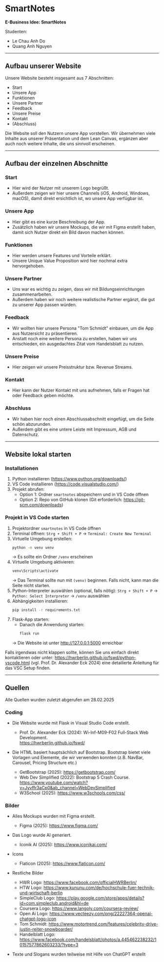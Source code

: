 # SmartNotes  
**E-Business Idee: SmartNotes**  

Studenten:
- Le Chau Anh Do  
- Quang Anh Nguyen  

---

## Aufbau unserer Website  

Unsere Website besteht insgesamt aus 7 Abschnitten:  
- Start  
- Unsere App
- Funktionen 
- Unsere Partner 
- Feedback
- Unsere Preise 
- Kontakt
- (Abschluss)

Die Website soll den Nutzern unsere App vorstellen. Wir übernehmen viele Inhalte aus unserer Präsentation und dem Lean Canvas, ergänzen aber auch noch weitere Inhalte, die uns sinnvoll erscheinen.  

---

## Aufbau der einzelnen Abschnitte  

### Start  
- Hier wird der Nutzer mit unserem Logo begrüßt.  
- Außerdem zeigen wir hier unsere Channels (iOS, Android, Windows, macOS), damit direkt ersichtlich ist, wo unsere App verfügbar ist.  

### Unsere App  
- Hier gibt es eine kurze Beschreibung der App.  
- Zusätzlich haben wir unsere Mockups, die wir mit Figma erstellt haben, damit sich Nutzer direkt ein Bild davon machen können.  

### Funktionen  
- Hier werden unsere Features und Vorteile erklärt.  
- Unsere Unique Value Proposition wird hier nochmal extra hervorgehoben.  

### Unsere Partner  
- Uns war es wichtig zu zeigen, dass wir mit Bildungseinrichtungen zusammenarbeiten.  
- Außerdem haben wir noch weitere realistische Partner ergänzt, die gut zu unserer App passen würden.  

### Feedback  
- Wir wollten hier unsere Persona "Tom Schmidt" einbauen, um die App aus Nutzersicht zu präsentieren.  
- Anstatt noch eine weitere Persona zu erstellen, haben wir uns entschieden, ein ausgedachtes Zitat vom Handelsblatt zu nutzen.  

### Unsere Preise  
- Hier zeigen wir unsere Preisstruktur bzw. Revenue Streams.

### Kontakt  
- Hier kann der Nutzer Kontakt mit uns aufnehmen, falls er Fragen hat oder Feedback geben möchte.  

### Abschluss 
- Wir haben hier noch einen Abschlussabschnitt eingefügt, um die Seite schön abzurunden.  
- Außerdem gibt es eine untere Leiste mit Impressum, AGB und Datenschutz.  

---
## Website lokal starten

### Installationen
1. Python installieren (https://www.python.org/downloads/)
2. VS Code installieren (https://code.visualstudio.com/)
3. Projekt abrufen:
   - Option 1: Ordner `smartnotes` abspeichern und in VS Code öffnen
   - Option 2: Repo von GitHub klonen (Git erforderlich: https://git-scm.com/downloads)

### Projekt in VS Code starten
1. Projektordner `smartnotes` in VS Code öffnen
2. Terminal öffnen: `Strg + Shift + P` → `Terminal: Create New Terminal`
3. Virtuelle Umgebung erstellen:
   ```sh
   python -m venv venv
   ```
   → Es sollte ein Ordner `/venv` erscheinen
4. Virtuelle Umgebung aktivieren:
     ```sh
     venv\Scripts\activate
     ```
   → Das Terminal sollte nun mit `(venv)` beginnen. Falls nicht, kann man die Seite nicht starten.
5. Python-Interpreter auswählen (optional, falls nötig):
   `Strg + Shift + P` → `Python: Select Interpreter` → `/venv` auswählen
6. Abhängigkeiten installieren:
   ```sh
   pip install -r requirements.txt
   ```
7. Flask-App  starten:
   - Danach die Anwendung starten:
     ```sh
     flask run
     ```
   → Die Website ist unter http://127.0.0.1:5000 erreichbar

Falls irgendwas nicht klappen sollte, können Sie uns einfach direkt kontaktieren oder unter: https://hwrberlin.github.io/fswd/python-vscode.html (vgl. Prof. Dr. Alexander Eck 2024) eine detailierte Anleitung für das VSC Setup finden.

---
## Quellen

Alle Quellen wurden zuletzt abgerufen am 28.02.2025

### Coding
- Die Website wurde mit Flask in Visual Studio Code erstellt.
  - Prof. Dr. Alexander Eck (2024): Wi-Inf-M09-F02 Full-Stack Web Development. <br>
    https://hwrberlin.github.io/fswd/
    
- Die HTML basiert hauptsächlich auf Bootstrap. Bootstrap bietet viele Vorlagen und Elemente, die wir verwenden konnten (z.B. NavBar, Carousel, Pricing Structure etc.)
  - GetBootstrap (2025): https://getbootstrap.com/
  - Web Dev Simplified (2022): Bootstrap 5 Crash Course. <br>
    https://www.youtube.com/watch?v=Jyvffr3aCp0&ab_channel=WebDevSimplified 
  - W3School (2025): https://www.w3schools.com/css/ 

### Bilder
- Alles Mockups wurden mit Figma erstellt.
  - Figma (2025): https://www.figma.com/ 

- Das Logo wurde AI generiert.
  - Iconik AI (2025): https://www.iconikai.com/

- Icons
   - Flaticon (2025): https://www.flaticon.com/ 

- Restliche Bilder
  - HWR Logo: https://www.facebook.com/officialHWRBerlin/
  - HTW Logo: https://www.kununu.com/de/hochschule-fuer-technik-und-wirtschaft-berlin
  - SimpleClub Logo: https://play.google.com/store/apps/details?id=com.simpleclub.android&hl=de
  - Coursera Logo: https://www.langoly.com/coursera-review/
  - Open Ai Logo: https://www.vecteezy.com/png/22227364-openai-chatgpt-logo-icon
  - Tom Schmidt: https://www.motortrend.com/features/celebrity-drive-justin-reiter-snowboarder/
  - Handelblatt Logo: https://www.facebook.com/handelsblatt/photos/a.445462238232/10157577862603233/?type=3

- Texte und Slogans wurden teilweise mit Hilfe von ChatGPT erstellt
 

  


